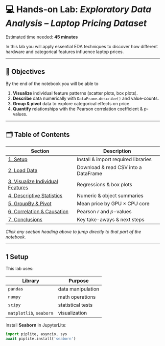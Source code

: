 
# 💻 Hands-on Lab: *Exploratory Data Analysis – Laptop Pricing Dataset*

Estimated time needed: **45 minutes**

In this lab you will apply essential EDA techniques to discover how
different hardware and categorical features influence laptop prices.

---

## 🎯 Objectives
By the end of the notebook you will be able to

1. **Visualize** individual feature patterns (scatter plots, box plots).  
2. **Describe** data numerically with `DataFrame.describe()` and value-counts.  
3. **Group & pivot** data to explore categorical effects on price.  
4. **Quantify** relationships with the Pearson correlation coefficient & *p*-values.

---

## 🗂️ Table of Contents
| Section | Description |
|---------|-------------|
| [1. Setup](#1-setup) | Install & import required libraries |
| [2. Load Data](#2-load-data) | Download & read CSV into a DataFrame |
| [3. Visualize Individual Features](#3-visualize-individual-features) | Regressions & box plots |
| [4. Descriptive Statistics](#4-descriptive-statistics) | Numeric & object summaries |
| [5. GroupBy & Pivot](#5-groupby--pivot) | Mean price by GPU × CPU core |
| [6. Correlation & Causation](#6-correlation--causation) | Pearson *r* and *p*-values |
| [7. Conclusions](#7-conclusions) | Key take-aways & next steps |

*Click any section heading above to jump directly to that part of the notebook.*

---

## 1  Setup

This lab uses:

| Library | Purpose |
|---------|---------|
| `pandas` | data manipulation |
| `numpy` | math operations |
| `scipy` | statistical tests |
| `matplotlib`, `seaborn` | visualization |

Install **Seaborn** in JupyterLite:

```python
import piplite, asyncio, sys
await piplite.install('seaborn')
